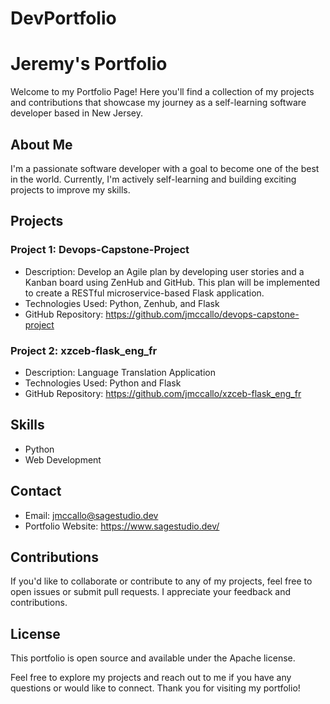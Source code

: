 # DevPortfolio

# Jeremy's Portfolio

Welcome to my Portfolio Page! Here you'll find a collection of my projects and contributions that showcase my journey as a self-learning software developer based in New Jersey.

## About Me

I'm a passionate software developer with a goal to become one of the best in the world. Currently, I'm actively self-learning and building exciting projects to improve my skills.

## Projects

### Project 1: Devops-Capstone-Project

- Description: Develop an Agile plan by developing user stories and a Kanban board using ZenHub and GitHub. This plan will be implemented to create a RESTful microservice-based Flask application.
- Technologies Used: Python, Zenhub, and Flask
- GitHub Repository: https://github.com/jmccallo/devops-capstone-project

### Project 2: xzceb-flask_eng_fr

- Description: Language Translation Application
- Technologies Used: Python and Flask
- GitHub Repository: https://github.com/jmccallo/xzceb-flask_eng_fr

## Skills

- Python
- Web Development

## Contact

- Email: jmccallo@sagestudio.dev
- Portfolio Website: https://www.sagestudio.dev/

## Contributions

If you'd like to collaborate or contribute to any of my projects, feel free to open issues or submit pull requests. I appreciate your feedback and contributions.

## License

This portfolio is open source and available under the Apache license.

Feel free to explore my projects and reach out to me if you have any questions or would like to connect. Thank you for visiting my portfolio!
